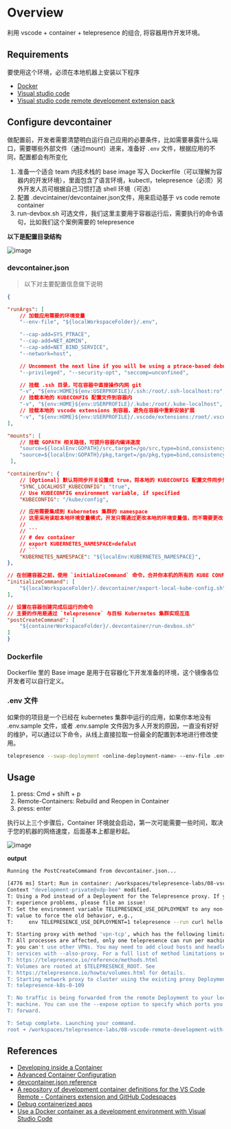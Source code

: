 # Overview

利用 vscode + container + telepresence 的组合, 将容器用作开发环境。

## Requirements

要使用这个环境，必须在本地机器上安装以下程序

- [Docker](https://docs.docker.com/install/)
- [Visual studio code](https://code.visualstudio.com/)
- [Visual studio code remote development extension pack](https://marketplace.visualstudio.com/items?itemName=ms-vscode-remote.vscode-remote-extensionpack)

## Configure devcontainer

做配置前，开发者需要清楚明白运行自己应用的必要条件，比如需要暴露什么端口，需要哪些外部文件（通过mount）进来，准备好 `.env` 文件，根据应用的不同，配置都会有所变化

1. 准备一个适合 team 内技术栈的 base image 写入 Dockerfile（可以理解为容器内的开发环境），里面包含了语言环境，kubectl，telepresence（必须）另外开发人员可根据自己习惯打造 shell 环境（可选）
2. 配置 .devcintainer/devcontainer.json文件，用来启动基于 vs code remote container
3. run-devbox.sh 可选文件，我们这里主要用于容器运行后，需要执行的命令语句，比如我们这个案例需要的 telepresence

**以下是配置目录结构**

![image](https://user-images.githubusercontent.com/8086910/117292322-a7ea0980-aea2-11eb-9844-96e066dfd8eb.png)

### devcontainer.json

> 以下对主要配置信息做下说明

```json
{

"runArgs": [
    // 加载应用需要的环境变量
    "--env-file", "${localWorkspaceFolder}/.env",

    "--cap-add=SYS_PTRACE",
    "--cap-add=NET_ADMIN",
    "--cap-add=NET_BIND_SERVICE",
    "--network=host",

    // Uncomment the next line if you will be using a ptrace-based debugger like C++, Go, and Rust.
    "--privileged", "--security-opt", "seccomp=unconfined",

    // 挂载 .ssh 目录，可在容器中直接操作内网 git
    "-v", "${env:HOME}${env:USERPROFILE}/.ssh:/root/.ssh-localhost:ro",
    // 挂载本地的 KUBECONFIG 配置文件到容器内
    "-v", "${env:HOME}${env:USERPROFILE}/.kube:/root/.kube-localhost",
    // 挂载本地的 vscode extensions 到容器，避免在容器中重新安装扩展
    "-v", "${env:HOME}${env:USERPROFILE}/.vscode/extensions:/root/.vscode-server/extensions"
],

"mounts": [
    // 挂载 GOPATH 相关路径，可提升容器内编译速度
    "source=${localEnv:GOPATH}/src,target=/go/src,type=bind,consistency=cached",
    "source=${localEnv:GOPATH}/pkg,target=/go/pkg,type=bind,consistency=cached",
 ],

"containerEnv": {
    // [Optional] 默认将同步开关设置成 true，将本地的 KUBECONFIG 配置文件同步到容器内
    "SYNC_LOCALHOST_KUBECONFIG": "true",
    // Use KUBECONFIG environment variable, if specified
    "KUBECONFIG": "/kube/config",

    // 应用需要集成到 Kubernetes 集群的 namespace
    // 这里采用读取本地环境变量模式，开发只需通过更改本地的环境变量值，而不需要更改 devcontainer.json 配置
    //
    // ```
    // # dev container
    // export KUBERNETES_NAMESPACE=defalut
    // ```
    "KUBERNETES_NAMESPACE": "${localEnv:KUBERNETES_NAMESPACE}",
},

// 在创建容器之前，使用 `initializeCommand` 命令，合并你本机的所有的 KUBE CONFIG 到一个配置文件中（~/.kube/gen-config）
"initializeCommand": [
    "${localWorkspaceFolder}/.devcontainer/export-local-kube-config.sh",
],

// 设置在容器创建完成后运行的命令
// 主要的作用是通过 `telepresence` 与目标 Kubernetes 集群实现互连
"postCreateCommand": [
    "${containerWorkspaceFolder}/.devcontainer/run-devbox.sh"
]
}
```

### Dockerfile

Dockerfile 里的 Base image 是用于在容器化下开发准备的环境，这个镜像各位开发者可以自行定义。

### .env 文件

如果你的项目是一个已经在 kubernetes 集群中运行的应用，如果你本地没有 .env.sample 文件，或者 .env.sample 文件因为多人开发的原因，一直没有好好的维护，可以通过以下命令，从线上直接拉取一份最全的配置到本地进行修改使用。

```bash
telepresence --swap-deployment <online-deployment-name> --env-file .env.online
```

## Usage

1. press: Cmd + shift + p
2. Remote-Containers: Rebuild and Reopen in Container
3. press: enter


执行以上三个步骤后，Container 环境就会启动，第一次可能需要一些时间，取决于您的机器的网络速度，后面基本上都是秒起。

![image](https://user-images.githubusercontent.com/8086910/117294318-14660800-aea5-11eb-843a-6e94f5c7b3a0.png)

**output**

```bash
Running the PostCreateCommand from devcontainer.json...

[4776 ms] Start: Run in container: /workspaces/telepresence-labs/08-vscode-remote-development-with-telepresence/.devcontainer/run-devbox.sh
Context "development-private@xdp-bee" modified.
T: Using a Pod instead of a Deployment for the Telepresence proxy. If you 
T: experience problems, please file an issue!
T: Set the environment variable TELEPRESENCE_USE_DEPLOYMENT to any non-empty 
T: value to force the old behavior, e.g.,
T:     env TELEPRESENCE_USE_DEPLOYMENT=1 telepresence --run curl hello

T: Starting proxy with method 'vpn-tcp', which has the following limitations: 
T: All processes are affected, only one telepresence can run per machine, and 
T: you can't use other VPNs. You may need to add cloud hosts and headless 
T: services with --also-proxy. For a full list of method limitations see 
T: https://telepresence.io/reference/methods.html
T: Volumes are rooted at $TELEPRESENCE_ROOT. See 
T: https://telepresence.io/howto/volumes.html for details.
T: Starting network proxy to cluster using the existing proxy Deployment 
T: telepresence-k8s-0-109

T: No traffic is being forwarded from the remote Deployment to your local 
T: machine. You can use the --expose option to specify which ports you want to 
T: forward.

T: Setup complete. Launching your command.
root ➜ /workspaces/telepresence-labs/08-vscode-remote-development-with-telepresence/.devcontainer (main ✗) $ 
```

## References

- [Developing inside a Container](https://code.visualstudio.com/docs/remote/containers)
- [Advanced Container Configuration](https://code.visualstudio.com/docs/remote/containers-advanced)
- [devcontainer.json reference](https://code.visualstudio.com/docs/remote/devcontainerjson-reference)
- [A repository of development container definitions for the VS Code Remote - Containers extension and GitHub Codespaces](https://github.com/microsoft/vscode-dev-containers)
- [Debug containerized apps](https://code.visualstudio.com/docs/containers/debug-common)
- [Use a Docker container as a development environment with Visual Studio Code](https://docs.microsoft.com/en-us/learn/modules/use-docker-container-dev-env-vs-code/)